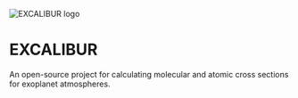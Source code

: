 ![EXCALIBUR logo](Excalibur-logo.png)

# EXCALIBUR

An open-source project for calculating molecular and atomic cross sections for exoplanet atmospheres.
